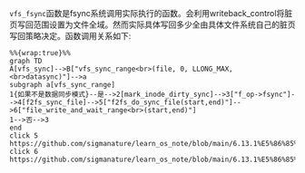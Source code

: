 `vfs_fsync`函数是fsync系统调用实际执行的函数。会利用writeback_control将脏页写回范围设置为文件全域。然而实际具体写回多少全由具体文件系统自己的脏页写回策略决定。函数调用关系如下:
```mermaid
%%{wrap:true}%%
graph TD
A[vfs_sync]-->B["vfs_sync_range<br>(file, 0, LLONG_MAX, <br>datasync)"]-->a
subgraph a[vfs_sync_range]
1{如果不是数据同步模式}--是-->2[mark_inode_dirty_sync]-->3["f_op->fsync"]-->4[f2fs_sync_file]-->5["f2fs_do_sync_file(start,end)"]-->6["file_write_and_wait_range<br>(start,end)"]
1-->否-->3
end
click 5 https://github.com/sigmanature/learn_os_note/blob/main/6.13.1%E5%86%85%E6%A0%B8%E6%96%87%E6%A1%A3%E6%B3%A8%E9%87%8A/fs/f2fs/file.c/f2fs_do_sync_file.md
click 6 https://github.com/sigmanature/learn_os_note/blob/main/6.13.1%E5%86%85%E6%A0%B8%E6%96%87%E6%A1%A3%E6%B3%A8%E9%87%8A/mm/filemap.c/file_write_and_wait_range.md
```